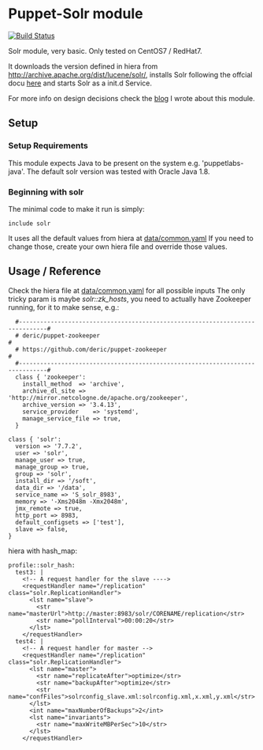 # Puppet-Solr module
[![Build Status](https://travis-ci.com/valentinsavenko/puppet-solr.svg?branch=master)](https://travis-ci.com/valentinsavenko/puppet-solr)

Solr module, very basic. Only tested on CentOS7 / RedHat7.

It downloads the version defined in hiera from http://archive.apache.org/dist/lucene/solr/, installs Solr following the offcial docu [here](https://lucene.apache.org/solr/guide/7_7/taking-solr-to-production.html#taking-solr-to-production) and starts Solr as a init.d Service.

For more info on design decisions check the [blog](https://valentinsavenko.github.io/puppet-module-ecosystem/) I wrote about this module.

## Setup

### Setup Requirements

This module expects Java to be present on the system e.g. 'puppetlabs-java'. The default solr version was tested with Oracle Java 1.8.

### Beginning with solr

The minimal code to make it run is simply:
```
include solr
```
It uses all the default values from hiera at [data/common.yaml](data/common.yaml)
If you need to change those, create your own hiera file and override those values.

## Usage / Reference

Check the hiera file at [data/common.yaml](data/common.yaml) for all possible inputs
The only tricky param is maybe *solr::zk_hosts*, you need to actually have Zookeeper running, for it to make sense, e.g.: 
```
  #------------------------------------------------------------------------------#
  # deric/puppet-zookeeper                                                       #
  # https://github.com/deric/puppet-zookeeper                                    #
  #------------------------------------------------------------------------------#
  class { 'zookeeper': 
    install_method  => 'archive',
    archive_dl_site => 'http://mirror.netcologne.de/apache.org/zookeeper',
    archive_version => '3.4.13',
    service_provider    => 'systemd',
    manage_service_file => true,
  }
```


    class { 'solr':
      version => '7.7.2',
      user => 'solr',
      manage_user => true,
      manage_group => true,
      group => 'solr',
      install_dir => '/soft',
      data_dir => '/data',
      service_name => 'S_solr_8983',
      memory => '-Xms2048m -Xmx2048m',
      jmx_remote => true,
      http_port => 8983,
      default_configsets => ['test'],
      slave => false,
    }


hiera with hash_map: 
```
profile::solr_hash:
  test3: |
    <!-- A request handler for the slave ---->
    <requestHandler name="/replication" class="solr.ReplicationHandler">
      <lst name="slave">
        <str name="masterUrl">http://master:8983/solr/CORENAME/replication</str>
        <str name="pollInterval">00:00:20</str>
      </lst>
    </requestHandler>
  test4: |
    <!-- A request handler for master -->
    <requestHandler name="/replication" class="solr.ReplicationHandler">
      <lst name="master">
        <str name="replicateAfter">optimize</str>
        <str name="backupAfter">optimize</str>
        <str name="confFiles">solrconfig_slave.xml:solrconfig.xml,x.xml,y.xml</str>
      </lst>
      <int name="maxNumberOfBackups">2</int>
      <lst name="invariants">
        <str name="maxWriteMBPerSec">10</str>
      </lst>
    </requestHandler>
```